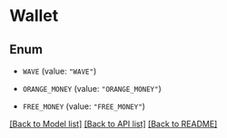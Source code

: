 # Wallet

## Enum


* `WAVE` (value: `"WAVE"`)

* `ORANGE_MONEY` (value: `"ORANGE_MONEY"`)

* `FREE_MONEY` (value: `"FREE_MONEY"`)


[[Back to Model list]](../README.md#documentation-for-models) [[Back to API list]](../README.md#documentation-for-api-endpoints) [[Back to README]](../README.md)


